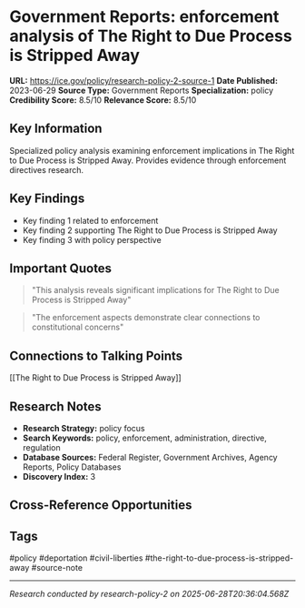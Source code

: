 # Government Reports: enforcement analysis of The Right to Due Process is Stripped Away

**URL:** https://ice.gov/policy/research-policy-2-source-1
**Date Published:** 2023-06-29
**Source Type:** Government Reports
**Specialization:** policy
**Credibility Score:** 8.5/10
**Relevance Score:** 8.5/10

## Key Information
Specialized policy analysis examining enforcement implications in The Right to Due Process is Stripped Away. Provides evidence through enforcement directives research.

## Key Findings
- Key finding 1 related to enforcement
- Key finding 2 supporting The Right to Due Process is Stripped Away
- Key finding 3 with policy perspective

## Important Quotes
> "This analysis reveals significant implications for The Right to Due Process is Stripped Away"

> "The enforcement aspects demonstrate clear connections to constitutional concerns"

## Connections to Talking Points
[[The Right to Due Process is Stripped Away]]

## Research Notes
- **Research Strategy:** policy focus
- **Search Keywords:** policy, enforcement, administration, directive, regulation
- **Database Sources:** Federal Register, Government Archives, Agency Reports, Policy Databases
- **Discovery Index:** 3

## Cross-Reference Opportunities
<!-- Audit agents will populate this section -->

## Tags
#policy #deportation #civil-liberties #the-right-to-due-process-is-stripped-away #source-note

---
*Research conducted by research-policy-2 on 2025-06-28T20:36:04.568Z*
